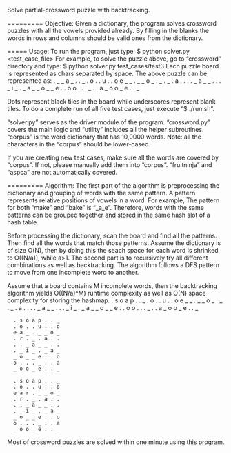 Solve partial-crossword puzzle with backtracking.

=========
Objective:
Given a dictionary, the program solves crossword puzzles with all the vowels provided already. By filling in the blanks the words in rows and columns should be valid ones from the dictionary.

=====
Usage:
To run the program, just type:
            $ python solver.py <test_case_file>
For example, to solve the puzzle above, go to “crossword” directory and type:
            $ python solver.py test_cases/test3
Each puzzle board is represented as chars separated by space. The above puzzle can be represented as:
      . _ _ a _ . . _
      . o . . u . . o
      e _ _ . _ _ o _
      . _ . _ . a . .
      . . _ a _ _ . .
      . _ i _ . _ a _
      _ o _ _ e . . o
      o . . . _ . . a
      _ o o _ e . . _

Dots represent black tiles in the board while underscores represent blank tiles.
To do a complete run of all five test cases, just execute “$ ./run.sh”.

“solver.py” serves as the driver module of the program. “crossword.py” covers the main logic and “utility” includes all the helper subroutines. “corpus” is the word dictionary that has 10,0000 words. Note: all the characters in the “corpus” should be lower-cased.

If you are creating new test cases, make sure all the words are covered by “corpus”. If not, please manually add them into “corpus”. “fruitninja” and “aspca” are not automatically covered. 

=========
Algorithm:
The first part of the algorithm is preprocessing the dictionary and grouping of words with the same pattern. A pattern represents relative positions of vowels in a word. For example, The pattern for both “make” and “bake” is “_a_e”. Therefore, words with the same patterns can be grouped together and stored in the same hash slot of a hash table.

Before processing the dictionary, scan the board and find all the patterns. Then find all the words that match those patterns. Assume the dictionary is of size O(N), then by doing this the seach space for each word is shrinked to O((N/a)), while a>1.
The second part is to recursively try all different combinations as well as backtracking. The algorithm follows a DFS pattern to move from one incomplete word to another.

Assume that a board contains M incomplete words, then the backtracking algorithm yields O((N/a)^M) runtime complexity as well as O(N) space complexity for storing the hashmap. 
      . s o a p . . _
      . o . . u . . o
      e _ _ . _ _ o _
      . _ . _ . a . .
      . . _ a _ _ . .
      . _ i _ . _ a _
      _ o _ _ e . . o
      o . . . _ . . a
      _ o o _ e . . _
      
      . s o a p . . _
      . o . . u . . o
      e a _ . _ _ o _
      . r . _ . a . .
      . . _ a _ _ . .
      . _ i _ . _ a _
      _ o _ _ e . . o
      o . . . _ . . a
      _ o o _ e . . _
      
      . s o a p . . _
      . o . . u . . o
      e a r . _ _ o _
      . r . _ . a . .
      . . _ a _ _ . .
      . _ i _ . _ a _
      _ o _ _ e . . o
      o . . . _ . . a
      _ o o _ e . . _
Most of crossword puzzles are solved within one minute using this program.
